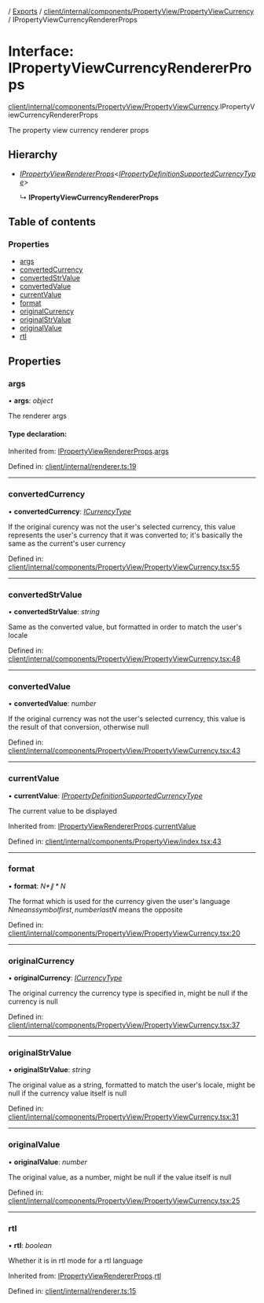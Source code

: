 [](../README.md) / [Exports](../modules.md) / [client/internal/components/PropertyView/PropertyViewCurrency](../modules/client_internal_components_propertyview_propertyviewcurrency.md) / IPropertyViewCurrencyRendererProps

# Interface: IPropertyViewCurrencyRendererProps

[client/internal/components/PropertyView/PropertyViewCurrency](../modules/client_internal_components_propertyview_propertyviewcurrency.md).IPropertyViewCurrencyRendererProps

The property view currency renderer props

## Hierarchy

* [*IPropertyViewRendererProps*](client_internal_components_propertyview.ipropertyviewrendererprops.md)<[*IPropertyDefinitionSupportedCurrencyType*](base_root_module_itemdefinition_propertydefinition_types_currency.ipropertydefinitionsupportedcurrencytype.md)\>

  ↳ **IPropertyViewCurrencyRendererProps**

## Table of contents

### Properties

- [args](client_internal_components_propertyview_propertyviewcurrency.ipropertyviewcurrencyrendererprops.md#args)
- [convertedCurrency](client_internal_components_propertyview_propertyviewcurrency.ipropertyviewcurrencyrendererprops.md#convertedcurrency)
- [convertedStrValue](client_internal_components_propertyview_propertyviewcurrency.ipropertyviewcurrencyrendererprops.md#convertedstrvalue)
- [convertedValue](client_internal_components_propertyview_propertyviewcurrency.ipropertyviewcurrencyrendererprops.md#convertedvalue)
- [currentValue](client_internal_components_propertyview_propertyviewcurrency.ipropertyviewcurrencyrendererprops.md#currentvalue)
- [format](client_internal_components_propertyview_propertyviewcurrency.ipropertyviewcurrencyrendererprops.md#format)
- [originalCurrency](client_internal_components_propertyview_propertyviewcurrency.ipropertyviewcurrencyrendererprops.md#originalcurrency)
- [originalStrValue](client_internal_components_propertyview_propertyviewcurrency.ipropertyviewcurrencyrendererprops.md#originalstrvalue)
- [originalValue](client_internal_components_propertyview_propertyviewcurrency.ipropertyviewcurrencyrendererprops.md#originalvalue)
- [rtl](client_internal_components_propertyview_propertyviewcurrency.ipropertyviewcurrencyrendererprops.md#rtl)

## Properties

### args

• **args**: *object*

The renderer args

#### Type declaration:

Inherited from: [IPropertyViewRendererProps](client_internal_components_propertyview.ipropertyviewrendererprops.md).[args](client_internal_components_propertyview.ipropertyviewrendererprops.md#args)

Defined in: [client/internal/renderer.ts:19](https://github.com/onzag/itemize/blob/11a98dec/client/internal/renderer.ts#L19)

___

### convertedCurrency

• **convertedCurrency**: [*ICurrencyType*](imported_resources.icurrencytype.md)

If the original curency was not the user's selected
currency, this value represents the user's currency
that it was converted to; it's basically the same as
the current's user currency

Defined in: [client/internal/components/PropertyView/PropertyViewCurrency.tsx:55](https://github.com/onzag/itemize/blob/11a98dec/client/internal/components/PropertyView/PropertyViewCurrency.tsx#L55)

___

### convertedStrValue

• **convertedStrValue**: *string*

Same as the converted value, but formatted in order
to match the user's locale

Defined in: [client/internal/components/PropertyView/PropertyViewCurrency.tsx:48](https://github.com/onzag/itemize/blob/11a98dec/client/internal/components/PropertyView/PropertyViewCurrency.tsx#L48)

___

### convertedValue

• **convertedValue**: *number*

If the original currency was not the user's selected
currency, this value is the result of that conversion,
otherwise null

Defined in: [client/internal/components/PropertyView/PropertyViewCurrency.tsx:43](https://github.com/onzag/itemize/blob/11a98dec/client/internal/components/PropertyView/PropertyViewCurrency.tsx#L43)

___

### currentValue

• **currentValue**: [*IPropertyDefinitionSupportedCurrencyType*](base_root_module_itemdefinition_propertydefinition_types_currency.ipropertydefinitionsupportedcurrencytype.md)

The current value to be displayed

Inherited from: [IPropertyViewRendererProps](client_internal_components_propertyview.ipropertyviewrendererprops.md).[currentValue](client_internal_components_propertyview.ipropertyviewrendererprops.md#currentvalue)

Defined in: [client/internal/components/PropertyView/index.tsx:43](https://github.com/onzag/itemize/blob/11a98dec/client/internal/components/PropertyView/index.tsx#L43)

___

### format

• **format**: *$N* \| *N$*

The format which is used for the currency given the user's language
$N means symbol first, number last N$ means the opposite

Defined in: [client/internal/components/PropertyView/PropertyViewCurrency.tsx:20](https://github.com/onzag/itemize/blob/11a98dec/client/internal/components/PropertyView/PropertyViewCurrency.tsx#L20)

___

### originalCurrency

• **originalCurrency**: [*ICurrencyType*](imported_resources.icurrencytype.md)

The original currency the currency type is
specified in, might be null if the currency
is null

Defined in: [client/internal/components/PropertyView/PropertyViewCurrency.tsx:37](https://github.com/onzag/itemize/blob/11a98dec/client/internal/components/PropertyView/PropertyViewCurrency.tsx#L37)

___

### originalStrValue

• **originalStrValue**: *string*

The original value as a string, formatted
to match the user's locale, might be null
if the currency value itself is null

Defined in: [client/internal/components/PropertyView/PropertyViewCurrency.tsx:31](https://github.com/onzag/itemize/blob/11a98dec/client/internal/components/PropertyView/PropertyViewCurrency.tsx#L31)

___

### originalValue

• **originalValue**: *number*

The original value, as a number, might be null
if the value itself is null

Defined in: [client/internal/components/PropertyView/PropertyViewCurrency.tsx:25](https://github.com/onzag/itemize/blob/11a98dec/client/internal/components/PropertyView/PropertyViewCurrency.tsx#L25)

___

### rtl

• **rtl**: *boolean*

Whether it is in rtl mode for a rtl language

Inherited from: [IPropertyViewRendererProps](client_internal_components_propertyview.ipropertyviewrendererprops.md).[rtl](client_internal_components_propertyview.ipropertyviewrendererprops.md#rtl)

Defined in: [client/internal/renderer.ts:15](https://github.com/onzag/itemize/blob/11a98dec/client/internal/renderer.ts#L15)
